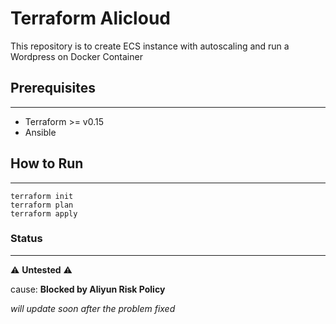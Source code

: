 # Terraform Alicloud
This repository is to create ECS instance with autoscaling and run a Wordpress on Docker Container

## Prerequisites
---
- Terraform >= v0.15
- Ansible

## How to Run
---
```
terraform init
terraform plan
terraform apply
```

### Status
---
:warning: **Untested** :warning:

cause: **Blocked by Aliyun Risk Policy**

_will update soon after the problem fixed_